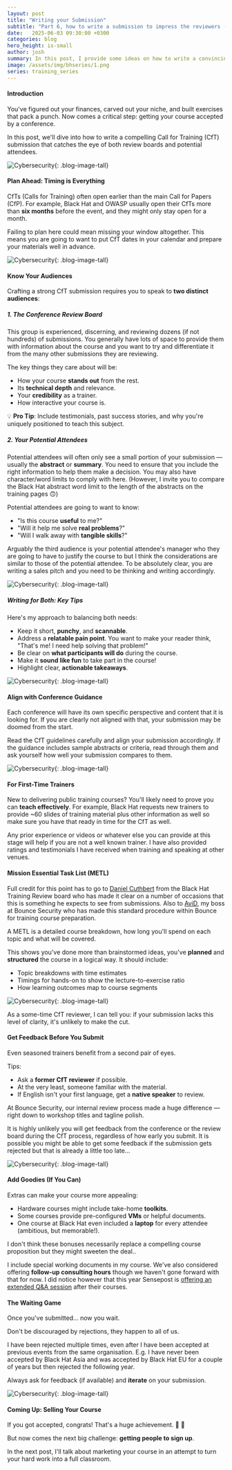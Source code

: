 ```yaml
---
layout: post
title: "Writing your Submission"
subtitle: "Part 6, how to write a submission to impress the reviewers (and attendees)?"
date:   2025-06-03 09:30:00 +0300
categories: blog
hero_height: is-small
author: josh
summary: In this post, I provide some ideas on how to write a convincing conference submission for your training course.
image: /assets/img/bhseries/1.png
series: training_series
---
```


#### Introduction

You've figured out your finances, carved out your niche, and built exercises that pack a punch. Now comes a critical step: getting your course accepted by a conference.

In this post, we'll dive into how to write a compelling Call for Training (CfT) submission that catches the eye of both review boards and potential attendees.

![Cybersecurity](/assets/img/bhseries/1.png){: .blog-image-tall}

#### Plan Ahead: Timing is Everything

CfTs (Calls for Training) often open earlier than the main Call for Papers (CfP). For example, Black Hat and OWASP usually open their CfTs more than **six months** before the event, and they might only stay open for a month.

Failing to plan here could mean missing your window altogether. This means you are going to want to put CfT dates in your calendar and prepare your materials well in advance.

![Cybersecurity](/assets/img/bhseries/2.jpeg){: .blog-image-tall}

#### Know Your Audiences

Crafting a strong CfT submission requires you to speak to **two distinct audiences**:

##### 1. The Conference Review Board

This group is experienced, discerning, and reviewing dozens (if not hundreds) of submissions. You generally have lots of space to provide them with information about the course and you want to try and differentiate it from the many other submissions they are reviewing.

The key things they care about will be:

- How your course **stands out** from the rest.
- Its **technical depth** and relevance.
- Your **credibility** as a trainer.
- How interactive your course is.

💡 **Pro Tip**: Include testimonials, past success stories, and why you're uniquely positioned to teach this subject.

##### 2. Your Potential Attendees

Potential attendees will often only see a small portion of your submission — usually the **abstract** or **summary**. You need to ensure that you include the right information to help them make a decision. You may also have character/word limits to comply with here. (However, I invite you to compare the Black Hat abstract word limit to the length of the abstracts on the training pages 🙃)

Potential attendees are going to want to know:

- "Is this course **useful** to me?"
- "Will it help me solve **real problems**?"
- "Will I walk away with **tangible skills**?"

Arguably the third audience is your potential attendee's manager who they are going to have to justify the course to but I think the considerations are similar to those of the potential attendee. To be absolutely clear, you are writing a sales pitch and you need to be thinking and writing accordingly.

![Cybersecurity](/assets/img/bhseries/3.jpeg){: .blog-image-tall}

##### Writing for Both: Key Tips

Here's my approach to balancing both needs:

- Keep it short, **punchy**, and **scannable**.
- Address a **relatable pain point**. You want to make your reader think, "That's me! I need help solving that problem!"
- Be clear on **what participants will do** during the course.
- Make it **sound like fun** to take part in the course!
- Highlight clear, **actionable takeaways**.

![Cybersecurity](/assets/img/bhseries/4.jpeg){: .blog-image-tall}

#### Align with Conference Guidance

Each conference will have its own specific perspective and content that it is looking for. If you are clearly not aligned with that, your submission may be doomed from the start.

Read the CfT guidelines carefully and align your submission accordingly. If the guidance includes sample abstracts or criteria, read through them and ask yourself how well your submission compares to them.

![Cybersecurity](/assets/img/bhseries/5.jpeg){: .blog-image-tall}

#### For First-Time Trainers

New to delivering public training courses? You'll likely need to prove you can **teach effectively**.
For example, Black Hat requests new trainers to provide ~60 slides of training material plus other information as well so make sure you have that ready in time for the CfT as well.

Any prior experience or videos or whatever else you can provide at this stage will help if you are not a well known trainer. I have also provided ratings and testimonials I have received when training and speaking at other venues.

#### Mission Essential Task List (METL)

Full credit for this point has to go to [Daniel Cuthbert](https://www.linkedin.com/in/daniel-cuthbert0x/) from the Black Hat Training Review board who has made it clear on a number of occasions that this is something he expects to see from submissions. Also to [AviD](https://www.linkedin.com/in/avidouglen/), my boss at Bounce Security who has made this standard procedure within Bounce for training course preparation.

A METL is a detailed course breakdown, how long you'll spend on each topic and what will be covered.

This shows you've done more than brainstormed ideas, you've **planned** and **structured** the course in a logical way. It should include:
- Topic breakdowns with time estimates
- Timings for hands-on to show the lecture-to-exercise ratio
- How learning outcomes map to course segments

![Cybersecurity](/assets/img/bhseries/6.jpeg){: .blog-image-tall}

As a some-time CfT reviewer, I can tell you: if your submission lacks this level of clarity, it's unlikely to make the cut.

#### Get Feedback Before You Submit

Even seasoned trainers benefit from a second pair of eyes.

Tips:
- Ask a **former CfT reviewer** if possible.
- At the very least, someone familiar with the material.
- If English isn't your first language, get a **native speaker** to review.

At Bounce Security, our internal review process made a huge difference — right down to workshop titles and tagline polish.

It is highly unlikely you will get feedback from the conference or the review board during the CfT process, regardless of how early you submit. It is possible you might be able to get some feedback if the submission gets rejected but that is already a little too late...

![Cybersecurity](/assets/img/bhseries/7.jpeg){: .blog-image-tall}

#### Add Goodies (If You Can)

Extras can make your course more appealing:

- Hardware courses might include take-home **toolkits**.
- Some courses provide pre-configured **VMs** or helpful documents.
- One course at Black Hat even included a **laptop** for every attendee (ambitious, but memorable!).

I don't think these bonuses necessarily replace a compelling course proposition but they might sweeten the deal..

I include special working documents in my course. We've also considered offering **follow-up consulting hours** though we haven't gone forward with that for now. I did notice however that this year Sensepost is [offering an extended Q&A session](https://x.com/sensepost_train/status/1924472706931528093) after their courses.

#### The Waiting Game

Once you've submitted... now you wait.

Don't be discouraged by rejections, they happen to all of us.

I have been rejected multiple times, even after I have been accepted at previous events from the same organisation. E.g. I have never been accepted by Black Hat Asia and was accepted by Black Hat EU for a couple of years but then rejected the following year.

Always ask for feedback (if available) and **iterate** on your submission.

![Cybersecurity](/assets/img/bhseries/8.jpeg){: .blog-image-tall}

#### Coming Up: Selling Your Course

If you got accepted, congrats! That's a huge achievement. 🎉 🎉 

But now comes the next big challenge: **getting people to sign up**.

In the next post, I'll talk about marketing your course in an attempt to turn your hard work into a full classroom.